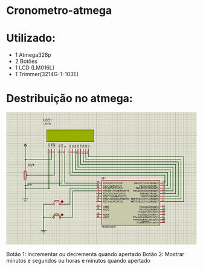 # Cronometro-atmega
<h1>Utilizado:</h1>
<ul>
<li> 1 Atmega328p</li>
<li> 2 Botões</li>
<li> 1 LCD (LM016L)</li>
<li> 1 Trimmer(3214G-1-103E)</li>
</ul>
<h1>Destribuição no atmega:</h1>

![](Image/Proteus%20destribuição.jpg)

Botão 1: Incrementar ou decrementa quando apertado
Botão 2: Mostrar minutos e segundos ou horas e minutos quando apertado
